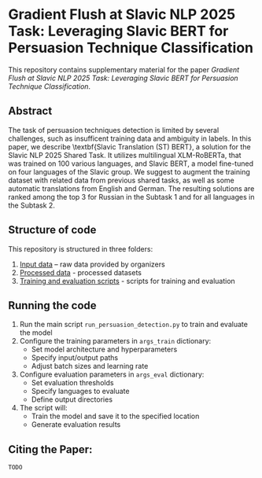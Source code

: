 # Gradient Flush at Slavic NLP 2025 Task: Leveraging Slavic BERT for Persuasion Technique Classification

This repository contains supplementary material for the paper *Gradient Flush at Slavic NLP 2025 Task: Leveraging Slavic BERT for Persuasion Technique Classification*.

## Abstract

The task of persuasion techniques detection is limited by several challenges, such as insufficent training data and ambiguity in labels. In this paper, we describe \textbf{Slavic Translation (ST) BERT}, a solution for the Slavic NLP 2025 Shared Task. It utilizes multilingual XLM-RoBERTa, that was trained on 100 various languages, and Slavic BERT, a model fine-tuned on four languages of the Slavic group. We suggest to augment the training dataset with related data from previous shared tasks, as well as some automatic translations from English and German. The resulting solutions are ranked among the top 3 for Russian in the Subtask 1 and for all languages in the Subtask 2.

## Structure of code

This repository is structured in three folders:

1. [Input data](_input_data) – raw data provided by organizers
2. [Processed data](_processed_data) - processed datasets
3. [Training and evaluation scripts](training_evaluation) - scripts for training and evaluation


## Running the code
1. Run the main script `run_persuasion_detection.py` to train and evaluate the model
2. Configure the training parameters in `args_train` dictionary:
   - Set model architecture and hyperparameters
   - Specify input/output paths
   - Adjust batch sizes and learning rate
3. Configure evaluation parameters in `args_eval` dictionary:
   - Set evaluation thresholds
   - Specify languages to evaluate
   - Define output directories
4. The script will:
   - Train the model and save it to the specified location
   - Generate evaluation results

## Citing the Paper:
```
TODO
```

